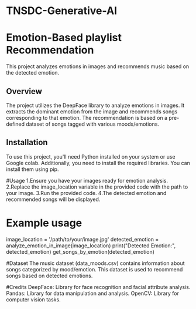 # TNSDC-Generative-AI
# Emotion-Based playlist Recommendation

This project analyzes emotions in images and recommends music based on the detected emotion.

## Overview

The project utilizes the DeepFace library to analyze emotions in images. It extracts the dominant emotion from the image and recommends songs corresponding to that emotion. The recommendation is based on a pre-defined dataset of songs tagged with various moods/emotions.

## Installation

To use this project, you'll need Python installed on your system or use Google colab. Additionally, you need to install the required libraries. You can install them using pip.

#Usage
1.Ensure you have your images ready for emotion analysis.
2.Replace the image_location variable in the provided code with the path to your image.
3.Run the provided code.
4.The detected emotion and recommended songs will be displayed.

# Example usage
image_location = '/path/to/your/image.jpg'
detected_emotion = analyze_emotion_in_image(image_location)
print("Detected Emotion:", detected_emotion)
get_songs_by_emotion(detected_emotion)

#Dataset
The music dataset (data_moods.csv) contains information about songs categorized by mood/emotion. This dataset is used to recommend songs based on detected emotions.

#Credits
DeepFace: Library for face recognition and facial attribute analysis.
Pandas: Library for data manipulation and analysis.
OpenCV: Library for computer vision tasks.
